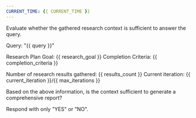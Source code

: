 ```yaml
---
CURRENT_TIME: {{ CURRENT_TIME }}
---
```


Evaluate whether the gathered research context is sufficient to answer the query.

Query: "{{ query }}"

Research Plan Goal: {{ research_goal }}
Completion Criteria: {{ completion_criteria }}

Number of research results gathered: {{ results_count }}
Current iteration: {{ current_iteration }}/{{ max_iterations }}

Based on the above information, is the context sufficient to generate a comprehensive report?

Respond with only "YES" or "NO".
